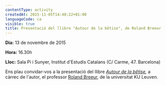 ```yaml
---
contentType: activity
createdAt: 2015-11-05T14:48:22+01:00
languageCode: ca
visible: true
title: Presentació del llibre "Autour de la bêtise", de Roland Breeur
---
```


**Dia:** 13 de novembre de 2015

**Hora:** 16.30h

**Lloc:** Sala Pi i Sunyer, Institut d'Estudis Catalans (C/ Carme, 47. Barcelona)

Ens plau convidar-vos a la presentació del llibre _[Autour de la bêtise](https://www.classiques-garnier.com/editions/index.php?option=com_virtuemart&page=shop.product_details&flypage=flypage_garnier.tpl&product_id=2028&vmcchk=1&Itemid=1),_ a càrrec de l'autor, el professor [Roland Breeur](http://hiw.kuleuven.be/hua/staff-hua/00010879), de la universitat KU Leuven.